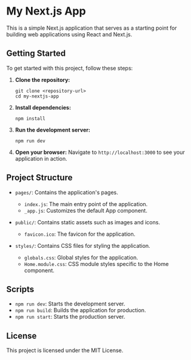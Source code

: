 # My Next.js App

This is a simple Next.js application that serves as a starting point for building web applications using React and Next.js.

## Getting Started

To get started with this project, follow these steps:

1. **Clone the repository:**
   ```
   git clone <repository-url>
   cd my-nextjs-app
   ```

2. **Install dependencies:**
   ```
   npm install
   ```

3. **Run the development server:**
   ```
   npm run dev
   ```

4. **Open your browser:**
   Navigate to `http://localhost:3000` to see your application in action.

## Project Structure

- `pages/`: Contains the application's pages.
  - `index.js`: The main entry point of the application.
  - `_app.js`: Customizes the default App component.
  
- `public/`: Contains static assets such as images and icons.
  - `favicon.ico`: The favicon for the application.

- `styles/`: Contains CSS files for styling the application.
  - `globals.css`: Global styles for the application.
  - `Home.module.css`: CSS module styles specific to the Home component.

## Scripts

- `npm run dev`: Starts the development server.
- `npm run build`: Builds the application for production.
- `npm run start`: Starts the production server.

## License

This project is licensed under the MIT License.